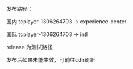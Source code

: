 
发布路径：

国内
tcplayer-1306264703 -> experience-center

国际
tcplayer-1306264703 -> intl

release 为测试路径

发布后如果未能生效，可前往cdn刷新
